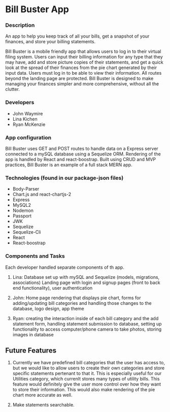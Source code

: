 # Bill Buster App

### Description
An app to help you keep track of all your bills, get a snapshot of your finances, and store your billing statements. 

Bill Buster is a mobile friendly app that allows users to log in to their virtual filing system. Users can input their billing information for any type that they may have, add and store picture copies of their statements, and get a quick look at the spread of their finances from the pie chart generated by their input data. Users must log in to be able to view their information. All routes beyond the landing page are protected. Bill Buster is designed to make managing your finances simpler and more comprehensive, without all the clutter.

### Developers
- John Waymire
- Lina Kichen
- Ryan McKenzie

### App configuration
Bill Buster uses GET and POST routes to handle data on a Express server connected to a mySQL database using a Sequelize ORM. Rendering of the app is handled by React and react-boostrap. Built using CRUD and MVP practices, Bill Buster is an example of a full stack MERN app.

### Technologies (found in our package-json files)
- Body-Parser
- Chart.js and react-chartjs-2 
- Express
- MySQL2
- Nodemon
- Passport
- JWK
- Sequelize
- Sequelize-Cli
- React
- React-boostrap


### Components and Tasks
Each developer handled separate components of th app.

1. Lina: Database set up with mySQL and Sequelize (models, migrations, associations) Landing page with login and signup pages (front to back end functionality), user authentication

2. John:  Home page rendering that displays pie chart, forms for adding/updating bill categories and handling those changes to the database, logo design, app theme

3. Ryan: creating the interaction inside of each bill category and the add statement form, handling statement submission to database, setting up functionality to access computer/phone camera to take photos, storing images in database

## Future Features
1. Currently we have predefined bill categories that the user has access to, but we would like to allow users to create their own categories and store specific statements pertenant to that it. This is especially useful for our Utilities category, which currenlt stores many types of utility bills. This feature would definitely give the user more control over how they want to store their information. This would also make rendering of the pie chart more accurate as well.

2. Make statements searchable.
 

